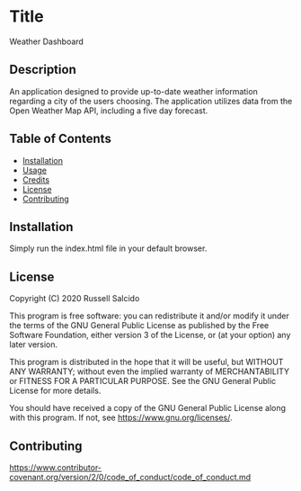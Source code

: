 # Title

Weather Dashboard

## Description 

An application designed to provide up-to-date weather information regarding a city of the users choosing. The application utilizes data from the Open Weather Map API, including a five day forecast. 

## Table of Contents

* [Installation](#installation)
* [Usage](#usage)
* [Credits](#credits)
* [License](#license)
* [Contributing](#contributing)


## Installation

Simply run the index.html file in your default browser.

## License

Copyright (C) 2020  Russell Salcido

This program is free software: you can redistribute it and/or modify
it under the terms of the GNU General Public License as published by
the Free Software Foundation, either version 3 of the License, or
(at your option) any later version.

This program is distributed in the hope that it will be useful,
but WITHOUT ANY WARRANTY; without even the implied warranty of
MERCHANTABILITY or FITNESS FOR A PARTICULAR PURPOSE.  See the
GNU General Public License for more details.

You should have received a copy of the GNU General Public License
along with this program.  If not, see <https://www.gnu.org/licenses/>.


## Contributing

https://www.contributor-covenant.org/version/2/0/code_of_conduct/code_of_conduct.md

